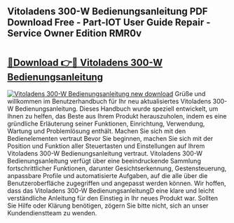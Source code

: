 ## Vitoladens 300-W Bedienungsanleitung PDF Download Free - Part-IOT User Guide Repair - Service Owner Edition RMR0v

# <h2><a href="http://df38l0y.blite.top/?on=Vitoladens+300-W+Bedienungsanleitung">🔗Download 👉🔴 Vitoladens 300-W Bedienungsanleitung</a></h2>

[![Vitoladens 300-W Bedienungsanleitung new download](https://i.imgur.com/lujVjoI.png)](http://df38l0y.blite.top/?on=Vitoladens+300-W+Bedienungsanleitung)
Grüße und willkommen im Benutzerhandbuch für Ihr neu aktualisiertes Vitoladens 300-W Bedienungsanleitung. Dieses Handbuch wurde speziell entwickelt, um Ihnen zu helfen, das Beste aus Ihrem Produkt herauszuholen, indem es eine gründliche Erläuterung seiner Funktionen, Einrichtung, Verwendung, Wartung und Problemlösung enthält. Machen Sie sich mit den Bedienelementen vertraut Bevor Sie beginnen, machen Sie sich mit der Position und Funktion aller Steuertasten und Einstellungen auf Ihrem Vitoladens 300-W Bedienungsanleitung vertraut. Vitoladens 300-W Bedienungsanleitung verfügt über eine beeindruckende Sammlung fortschrittlicher Funktionen, darunter Gesichtserkennung, Gestensteuerung, anpassbare Profile und automatisierte Aufgaben, auf die alle über die Benutzeroberfläche zugegriffen und angepasst werden können. Wir hoffen, dass das Vitoladens 300-W BedienungsanleitungD eine klare und leicht verständliche Anleitung für den Einstieg in Ihr neues Produkt war. Sollten Sie Hilfe oder Klärung benötigen, zögern Sie bitte nicht, sich an unser Kundendienstteam zu wenden.
